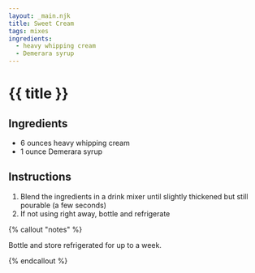 ```yaml
---
layout: _main.njk
title: Sweet Cream
tags: mixes
ingredients:
  - heavy whipping cream
  - Demerara syrup
---
```


<!-- markdownlint-disable MD025 -->
# {{ title }}
<!-- markdownlint-disable MD025 -->

## Ingredients

* 6 ounces heavy whipping cream
* 1 ounce Demerara syrup

## Instructions

1. Blend the ingredients in a drink mixer until slightly thickened but still pourable (a few seconds)
2. If not using right away, bottle and refrigerate

<!-- markdownlint-disable MD012 -->
{% callout "notes" %}
<!-- markdownlint-enable MD012 -->

  Bottle and store refrigerated for up to a week.

{% endcallout %}
